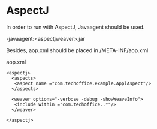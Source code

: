 # AspectJ
In order to run with AspectJ, Javaagent should be used. 

-javaagent:<path>\<aspectjweaver>.jar

Besides, aop.xml should be placed in <classPath>/META-INF/aop.xml

aop.xml
```
<aspectj>
  <aspects>
   <aspect name ="com.techoffice.example.ApplAspect"/>
  </aspects>
 
  <weaver options="-verbose -debug -showWeaveInfo">
   <include within ="com.techoffice..*"/>
  </weaver>
 
</aspectj>
```

